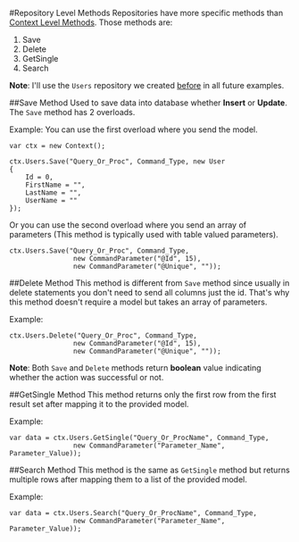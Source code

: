 
#Repository Level Methods
Repositories have more specific methods than [Context Level Methods](https://github.com/AndrewFahmy/SqlMapper/blob/master/docs/context_methods.md). Those methods are:

1. Save
2. Delete
3. GetSingle
4. Search

**Note**: I'll use the `Users` repository we created [before](https://github.com/AndrewFahmy/SqlMapper/blob/master/docs/creating_repositories.md) in all future examples.

##Save Method
Used to save data into database whether **Insert** or **Update**. The `Save` method has 2 overloads.

Example:
You can use the first overload where you send the model.
```
var ctx = new Context();

ctx.Users.Save("Query_Or_Proc", Command_Type, new User
{
    Id = 0,
    FirstName = "",
    LastName = "",
    UserName = ""
});
```
Or you can use the second overload where you send an array of parameters (This method is typically used with table valued parameters).
```
ctx.Users.Save("Query_Or_Proc", Command_Type, 
                new CommandParameter("@Id", 15),
                new CommandParameter("@Unique", ""));
```

##Delete Method
This method is different from `Save` method since usually in delete statements you don't need to send all columns just the id. That's why this method doesn't require a model but takes an array of parameters.

Example:
```
ctx.Users.Delete("Query_Or_Proc", Command_Type,
                new CommandParameter("@Id", 15),
                new CommandParameter("@Unique", ""));
```


**Note**: Both `Save` and `Delete` methods return **boolean** value indicating whether the action was successful or not.

##GetSingle Method
This method returns only the first row from the first result set after mapping it to the provided model.

Example:
```
var data = ctx.Users.GetSingle("Query_Or_ProcName", Command_Type,
                new CommandParameter("Parameter_Name", Parameter_Value));
```

##Search Method
This method is the same as `GetSingle` method but returns multiple rows after mapping them to a list of the provided model.

Example:
```
var data = ctx.Users.Search("Query_Or_ProcName", Command_Type,
                new CommandParameter("Parameter_Name", Parameter_Value));
```
